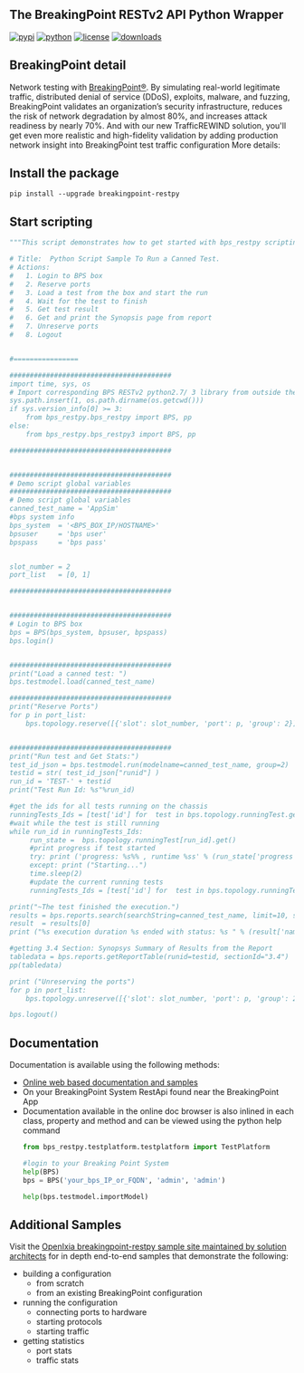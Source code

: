 ## The BreakingPoint RESTv2 API Python Wrapper 
[![pypi](https://img.shields.io/pypi/v/breakingpoint-restpy.svg)](https://pypi.org/project/breakingpoint-restpy)
[![python](https://img.shields.io/pypi/pyversions/breakingpoint-restpy.svg)](https://pypi.python.org/pypi/breakingpoint-restpy)
[![license](https://img.shields.io/badge/license-MIT-green.svg)](https://en.wikipedia.org/wiki/MIT_License)
[![downloads](https://pepy.tech/badge/breakingpoint-restpy)](https://pepy.tech/project/breakingpoint-restpy)

## BreakingPoint detail
Network testing with  [BreakingPoint®](https://www.ixiacom.com/products/network-security-testing-breakingpoint). By simulating real-world legitimate traffic, distributed denial of service (DDoS), exploits, malware, and fuzzing, BreakingPoint validates an organization’s security infrastructure, reduces the risk of network degradation by almost 80%, and increases attack readiness by nearly 70%. And with our new TrafficREWIND solution, you'll get even more realistic and high-fidelity validation by adding production network insight into BreakingPoint test traffic configuration
More details:

## Install the package
```
pip install --upgrade breakingpoint-restpy
```

## Start scripting
```python
"""This script demonstrates how to get started with bps_restpy scripting.

# Title:  Python Script Sample To Run a Canned Test.
# Actions:
#   1. Login to BPS box
#   2. Reserve ports
#   3. Load a test from the box and start the run
#   4. Wait for the test to finish
#   5. Get test result
#   6. Get and print the Synopsis page from report
#   7. Unreserve ports
#   8. Logout


#================

########################################
import time, sys, os
# Import corresponding BPS RESTv2 python2.7/ 3 library from outside the folder with samples.
sys.path.insert(1, os.path.dirname(os.getcwd()))
if sys.version_info[0] >= 3:
    from bps_restpy.bps_restpy import BPS, pp
else:
	from bps_restpy.bps_restpy3 import BPS, pp

########################################


########################################
# Demo script global variables
########################################
# Demo script global variables
canned_test_name = 'AppSim'
#bps system info
bps_system  = '<BPS_BOX_IP/HOSTNAME>'
bpsuser     = 'bps user'
bpspass     = 'bps pass'


slot_number = 2
port_list   = [0, 1]

########################################


########################################
# Login to BPS box
bps = BPS(bps_system, bpsuser, bpspass)
bps.login()


########################################
print("Load a canned test: ")
bps.testmodel.load(canned_test_name)

########################################
print("Reserve Ports")
for p in port_list:
    bps.topology.reserve([{'slot': slot_number, 'port': p, 'group': 2}])


########################################
print("Run test and Get Stats:")
test_id_json = bps.testmodel.run(modelname=canned_test_name, group=2)
testid = str( test_id_json["runid"] )
run_id = 'TEST-' + testid
print("Test Run Id: %s"%run_id)

#get the ids for all tests running on the chassis
runningTests_Ids = [test['id'] for  test in bps.topology.runningTest.get()] 
#wait while the test is still running
while run_id in runningTests_Ids:
     run_state =  bps.topology.runningTest[run_id].get()
     #print progress if test started
     try: print ('progress: %s%% , runtime %ss' % (run_state['progress'], run_state['runtime'] ))
     except: print ("Starting...")
     time.sleep(2)
     #update the current running tests
     runningTests_Ids = [test['id'] for  test in bps.topology.runningTest.get()] 

print("~The test finished the execution.")
results = bps.reports.search(searchString=canned_test_name, limit=10, sort="endTime", sortorder="descending")
result  = results[0]
print ("%s execution duration %s ended with status: %s " % (result['name'], result['duration'], result['result']) )

#getting 3.4 Section: Synopsys Summary of Results from the Report
tabledata = bps.reports.getReportTable(runid=testid, sectionId="3.4")
pp(tabledata)

print ("Unreserving the ports")
for p in port_list:
    bps.topology.unreserve([{'slot': slot_number, 'port': p, 'group': 2}])

bps.logout()
```

## Documentation
Documentation is available using the following methods:
* [Online web based documentation and samples](https://github.com/OpenIxia/BreakingPoint)
* On your BreakingPoint System RestApi found near the BreakingPoint App  
* Documentation available in the online doc browser is also inlined in each class, property and method and can be viewed using the python help command
  ```python
  from bps_restpy.testplatform.testplatform import TestPlatform
  
  #login to your Breaking Point System
  help(BPS)
  bps = BPS('your_bps_IP_or_FQDN', 'admin', 'admin')
  
  help(bps.testmodel.importModel)
  
  ```

## Additional Samples
Visit the [OpenIxia breakingpoint-restpy sample site maintained by solution architects](https://github.com/OpenIxia/BreakingPoint) for in depth end-to-end samples that demonstrate the following:
* building a configuration
  * from scratch
  * from an existing BreakingPoint configuration
* running the configuration
  * connecting ports to hardware
  * starting protocols
  * starting traffic
* getting statistics
  * port stats
  * traffic stats


